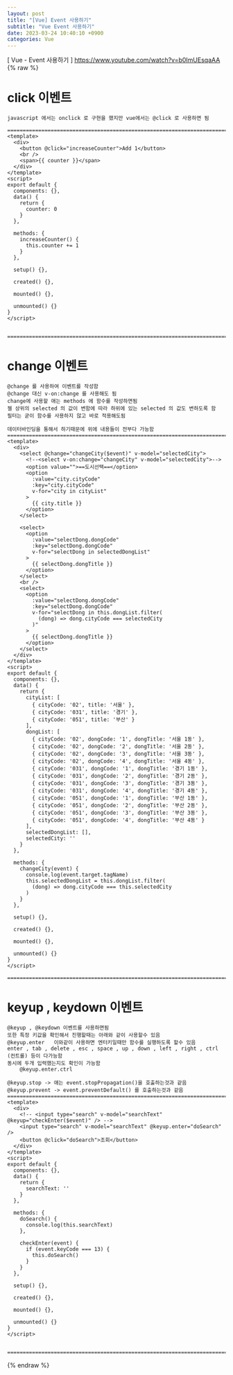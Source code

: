 ```yaml
---
layout: post
title: "[Vue] Event 사용하기"
subtitle: "Vue Event 사용하기"
date: 2023-03-24 10:40:10 +0900
categories: Vue
---
```

[ Vue - Event 사용하기 ]
	https://www.youtube.com/watch?v=b0ImUEsqaAA
{% raw %}	

# click 이벤트 

	javascript 에서는 onclick 로 구현을 했지만 vue에서는 @click 로 사용하면 됨

	=================================================================================================================
	<template>
	  <div>
		<button @click="increaseCounter">Add 1</button>
		<br />
		<span>{{ counter }}</span>
	  </div>
	</template>
	<script>
	export default {
	  components: {},
	  data() {
		return {
		  counter: 0
		}
	  },

	  methods: {
		increaseCounter() {
		  this.counter += 1
		}
	  },

	  setup() {},

	  created() {},

	  mounted() {},

	  unmounted() {}
	}
	</script>


	=================================================================================================================
	

# change 이벤트
	@change 를 사용하여 이벤트를 작성함
	@change 대신 v-on:change 를 사용해도 됨
	change에 사용할 애는 methods 에 함수를 작성하면됨
	젤 상위의 selected 의 값이 변함에 따라 하위에 있는 selected 의 값도 변하도록 함
	필터는 굳이 함수를 사용하지 않고 바로 적용해도됨
	
	데이터바인딩을 통해서 하기때문에 위에 내용들이 전부다 가능함
	=================================================================================================================
	<template>
	  <div>
		<select @change="changeCity($event)" v-model="selectedCity">
		  <!--<select v-on:change="changeCity" v-model="selectedCity">-->
		  <option value="">==도시선택==</option>
		  <option
			:value="city.cityCode"
			:key="city.cityCode"
			v-for="city in cityList"
		  >
			{{ city.title }}
		  </option>
		</select>

		<select>
		  <option
			:value="selectDong.dongCode"
			:key="selectDong.dongCode"
			v-for="selectDong in selectedDongList"
		  >
			{{ selectDong.dongTitle }}
		  </option>
		</select>
		<br />
		<select>
		  <option
			:value="selectDong.dongCode"
			:key="selectDong.dongCode"
			v-for="selectDong in this.dongList.filter(
			  (dong) => dong.cityCode === selectedCity
			)"
		  >
			{{ selectDong.dongTitle }}
		  </option>
		</select>
	  </div>
	</template>
	<script>
	export default {
	  components: {},
	  data() {
		return {
		  cityList: [
			{ cityCode: '02', title: '서울' },
			{ cityCode: '031', title: '경기' },
			{ cityCode: '051', title: '부산' }
		  ],
		  dongList: [
			{ cityCode: '02', dongCode: '1', dongTitle: '서울 1동' },
			{ cityCode: '02', dongCode: '2', dongTitle: '서울 2동' },
			{ cityCode: '02', dongCode: '3', dongTitle: '서울 3동' },
			{ cityCode: '02', dongCode: '4', dongTitle: '서울 4동' },
			{ cityCode: '031', dongCode: '1', dongTitle: '경기 1동' },
			{ cityCode: '031', dongCode: '2', dongTitle: '경기 2동' },
			{ cityCode: '031', dongCode: '3', dongTitle: '경기 3동' },
			{ cityCode: '031', dongCode: '4', dongTitle: '경기 4동' },
			{ cityCode: '051', dongCode: '1', dongTitle: '부산 1동' },
			{ cityCode: '051', dongCode: '2', dongTitle: '부산 2동' },
			{ cityCode: '051', dongCode: '3', dongTitle: '부산 3동' },
			{ cityCode: '051', dongCode: '4', dongTitle: '부산 4동' }
		  ],
		  selectedDongList: [],
		  selectedCity: ''
		}
	  },

	  methods: {
		changeCity(event) {
		  console.log(event.target.tagName)
		  this.selectedDongList = this.dongList.filter(
			(dong) => dong.cityCode === this.selectedCity
		  )
		}
	  },

	  setup() {},

	  created() {},

	  mounted() {},

	  unmounted() {}
	}
	</script>

	=================================================================================================================


# keyup , keydown 이벤트

	@keyup , @keydown 이벤트를 사용하면됨
	또한 특정 키값을 확인해서 진행할때는 아래와 같이 사용할수 있음
	@keyup.enter   이와같이 사용하면 엔터키일때만 함수를 실행하도록 할수 있음
	enter , tab , delete , esc , space , up , down , left , right , ctrl (컨트롤) 등이 다가능함
	동시에 두개 입력했는지도 확인이 가능함
		@keyup.enter.ctrl
	
	@keyup.stop -> 애는 event.stopPropagation()을 호출하는것과 같음
	@keyup.prevent -> event.preventDefault() 를 호출하는것과 같음
	=================================================================================================================
	<template>
	  <div>
		<!-- <input type="search" v-model="searchText" @keyup="checkEnter($event)" /> -->
		<input type="search" v-model="searchText" @keyup.enter="doSearch" />
		<button @click="doSearch">조회</button>
	  </div>
	</template>
	<script>
	export default {
	  components: {},
	  data() {
		return {
		  searchText: ''
		}
	  },

	  methods: {
		doSearch() {
		  console.log(this.searchText)
		},

		checkEnter(event) {
		  if (event.keyCode === 13) {
			this.doSearch()
		  }
		}
	  },

	  setup() {},

	  created() {},

	  mounted() {},

	  unmounted() {}
	}
	</script>


	=================================================================================================================

{% endraw %}
